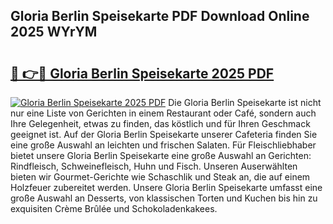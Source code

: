 ## Gloria Berlin Speisekarte PDF Download Online 2025 WYrYM

# <h2><a href="http://gc8g1tv.nevu.top/?p=Gloria+Berlin+Speisekarte">🔗 👉🔴 Gloria Berlin Speisekarte 2025 PDF</a></h2>

[![Gloria Berlin Speisekarte 2025 PDF](https://i.imgur.com/dBaPXMq.png)](http://gc8g1tv.nevu.top/?p=Gloria+Berlin+Speisekarte)
Die Gloria Berlin Speisekarte ist nicht nur eine Liste von Gerichten in einem Restaurant oder Café, sondern auch Ihre Gelegenheit, etwas zu finden, das köstlich und für Ihren Geschmack geeignet ist. Auf der Gloria Berlin Speisekarte unserer Cafeteria finden Sie eine große Auswahl an leichten und frischen Salaten. Für Fleischliebhaber bietet unsere Gloria Berlin Speisekarte eine große Auswahl an Gerichten: Rindfleisch, Schweinefleisch, Huhn und Fisch. Unseren Auserwählten bieten wir Gourmet-Gerichte wie Schaschlik und Steak an, die auf einem Holzfeuer zubereitet werden. Unsere Gloria Berlin Speisekarte umfasst eine große Auswahl an Desserts, von klassischen Torten und Kuchen bis hin zu exquisiten Crème Brûlée und Schokoladenkakees.
